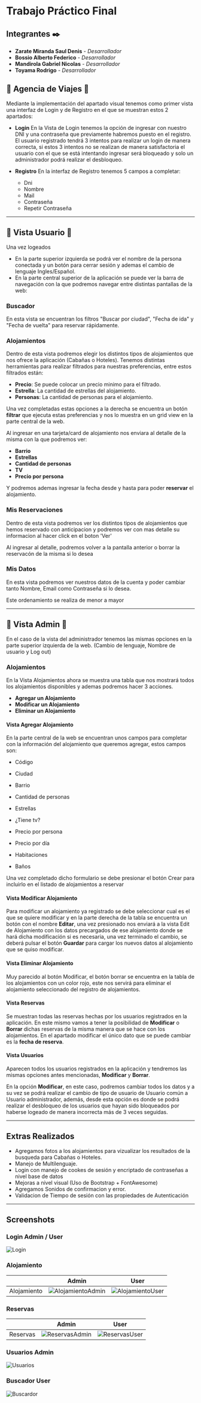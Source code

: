 # Trabajo Práctico Final

## Integrantes ✒️

* **Zarate Miranda Saul Denis** - *Desarrollador*
* **Bossio Alberto Federico** - *Desarrollador*
* **Mandirola Gabriel Nicolas** - *Desarrollador*
* **Toyama Rodrigo** - *Desarrollador*

## 🏨 Agencia de Viajes 🏨

Mediante la implementación del apartado visual tenemos como primer vista una interfaz de Login y de Registro en el que se muestran estos 2 apartados:

* **Login**
En la Vista de Login tenemos la opción de ingresar con nuestro DNI y una contraseña que previamente habremos puesto en el registro. El usuario registrado tendrá 3 intentos para realizar un login de manera correcta, si estos 3 intentos no se realizan de manera satisfactoria el usuario con el que se está intentando ingresar será bloqueado y solo un administrador podrá realizar el desbloqueo.

* **Registro**
En la interfaz de Registro tenemos 5 campos a completar:
  * Dni
  * Nombre
  * Mail
  * Contraseña
  * Repetir Contraseña

---

## 👤 Vista Usuario 👤

Una vez logeados

* En la parte superior izquierda se podrá ver el nombre de la persona conectada y un botón para cerrar sesión y ademas el cambio de lenguaje Ingles/Español.
* En la parte central superior de la aplicación se puede ver la barra de navegación con la que podremos navegar entre distintas pantallas de la web:

### Buscador

En esta vista se encuentran los filtros "Buscar por ciudad", "Fecha de ida" y "Fecha de vuelta" para reservar rápidamente.

### Alojamientos

Dentro de esta vista podremos elegir los distintos tipos de alojamientos que nos ofrece la aplicación (Cabañas o Hoteles). Tenemos distintas herramientas para realizar filtrados para nuestras preferencias, entre estos filtrados están:
  
* **Precio**: Se puede colocar un precio minimo para el filtrado.
* **Estrella**: La cantidad de estrellas del alojamiento.
* **Personas**: La cantidad de personas para el alojamiento.

Una vez completadas estas opciones a la derecha se encuentra un botón **filtrar** que ejecuta estas preferencias y nos lo muestra en un grid view en la parte central de la web.

Al ingresar en una tarjeta/card de alojamiento nos enviara al detalle de la misma con la que podremos ver:

* **Barrio**
* **Estrellas**
* **Cantidad de personas**
* **TV**
* **Precio por persona**

Y podremos ademas ingresar la fecha desde y hasta para poder **reservar** el alojamiento.

### Mis Reservaciones

Dentro de esta vista podremos ver los distintos tipos de alojamientos que hemos reservado con anticipacion y podremos ver con mas detalle su informacion al hacer click en el boton 'Ver'

Al ingresar al detalle, podremos volver a la pantalla anterior o borrar la reservacón de la misma si lo desea

### Mis Datos

En esta vista podremos ver nuestros datos de la cuenta y poder cambiar tanto Nombre, Email como Contraseña si lo desea.

Este ordenamiento se realiza de menor a mayor

---

## 👑 Vista Admin 👑

En el caso de la vista del administrador tenemos las mismas opciones en la parte superior izquierda de la web. (Cambio de lenguaje, Nombre de usuario y Log out)

### Alojamientos

En la Vista Alojamientos ahora se muestra una tabla que nos mostrará todos los alojamientos disponibles y ademas podremos hacer 3 acciones.

* **Agregar un Alojamiento**
* **Modificar un Alojamiento**
* **Eliminar un Alojamiento**

#### Vista Agregar Alojamiento

En la parte central de la web se encuentran unos campos para completar con la información del alojamiento que queremos agregar, estos campos son:

* Código
* Ciudad
* Barrio
* Cantidad de personas
* Estrellas
* ¿Tiene tv?
* Precio por persona

* Precio por día
* Habitaciones
* Baños

Una vez completado dicho formulario se debe presionar el botón Crear para incluirlo en el listado de alojamientos a reservar

#### Vista Modificar Alojamiento

Para modificar un alojamiento ya registrado se debe seleccionar cual es el que se quiere modificar y en la parte derecha de la tabla se encuentra un botón con el nombre **Editar**, una vez presionado nos enviará a la vista Edit de Alojamiento con los datos precargados de ese alojamiento donde se hará dicha modificación si es necesaria, una vez terminado el cambio, se deberá pulsar el botón **Guardar** para cargar los nuevos datos al alojamiento que se quiso modificar.

#### Vista Eliminar Alojamiento

Muy parecido al botón Modificar, el botón borrar se encuentra en la tabla de los alojamientos con un color rojo, este nos servirá para eliminar el alojamiento seleccionado del registro de alojamientos.

#### Vista Reservas

Se muestran todas las reservas hechas por los usuarios registrados en la aplicación. En este mismo vamos a tener la posibilidad de **Modificar** o **Borrar** dichas reservas de la misma manera que se hace con los alojamientos. En el apartado modificar el único dato que se puede cambiar es la **fecha de reserva**.

#### Vista Usuarios

Aparecen todos los usuarios registrados en la aplicación y tendremos las mismas opciones antes mencionadas, **Modificar** y **Borrar**.

En la opción **Modificar**, en este caso, podremos cambiar todos los datos y a su vez se podrá realizar el cambio de tipo de usuario de Usuario común a Usuario administrador, además, desde esta opción es donde se podrá realizar el desbloqueo de los usuarios que hayan sido bloqueados por haberse logeado de manera incorrecta más de 3 veces seguidas.

---

## Extras Realizados

* Agregamos fotos a los alojamientos para vizualizar los resultados de la busqueda para Cabañas o Hoteles.
* Manejo de Multilenguaje.
* Login con manejo de cookes de sesión y encriptado de contraseñas a nivel base de datos
* Mejoras a nivel visual (Uso de Bootstrap + FontAwesome)
* Agregamos Sonidos de confirmacion y error.
* Validacion de Tiempo de sesión con las propiedades de Autenticación

---
## Screenshots

### Login Admin / User

![Login](https://i.imgur.com/pjZGzRW.png)

### Alojamiento

|              | Admin | User |
|--------------|-------|------|
| Alojamiento  |   ![AlojamientoAdmin](https://i.imgur.com/Og85ztY.png)    |  ![AlojamientoUser](https://i.imgur.com/xwFhNOS.png)    |

### Reservas

|              | Admin | User |
|--------------|-------|------|
| Reservas     |   ![ReservasAdmin](https://i.imgur.com/F32bcHx.png)    |   ![ReservasUser](https://i.imgur.com/kO291zY.png)   |

### Usuarios Admin

![Usuarios](https://i.imgur.com/rhTRMu1.png)

### Buscador User

![Buscardor](https://i.imgur.com/5V5ZYya.png)
